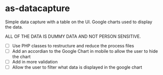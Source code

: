 # as-datacapture
Simple data capture with a table on the UI. Google charts used to display the data.

ALL OF THE DATA IS DUMMY DATA AND NOT PERSON SENSITIVE.

- [ ] Use PHP classes to restructure and reduce the process files
- [ ] Add an accordian to the Google Chart in mobile to allow the user to hide the chart
- [ ] Add in more validation
- [ ] Allow the user to filter what data is displayed in the google chart
